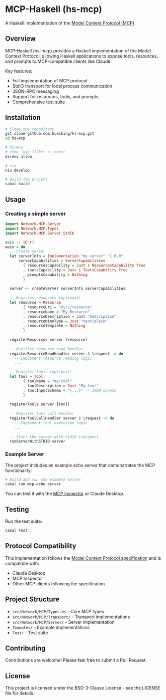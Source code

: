 # MCP-Haskell (hs-mcp)

A Haskell implementation of the [Model Context Protocol (MCP)](https://modelcontextprotocol.io/).

## Overview

MCP-Haskell (hs-mcp) provides a Haskell implementation of the Model Context Protocol, allowing Haskell applications to expose tools, resources, and prompts to MCP-compatible clients like Claude.

Key features:

- Full implementation of MCP protocol
- StdIO transport for local process communication
- JSON-RPC messaging
- Support for resources, tools, and prompts
- Comprehensive test suite

## Installation

```bash
# Clone the repository
git clone github.com:buecking/hs-mcp.git
cd hs-mcp

# direnv
# echo 'use flake' > .envrc
direnv allow

# nix
nix develop

# Build the project
cabal build
```

## Usage

### Creating a simple server

```haskell
import Network.MCP.Server
import Network.MCP.Types
import Network.MCP.Server.StdIO

main :: IO ()
main = do
  -- Create server
  let serverInfo = Implementation "my-server" "1.0.0"
      serverCapabilities = ServerCapabilities
        { resourcesCapability = Just $ ResourcesCapability True
        , toolsCapability = Just $ ToolsCapability True
        , promptsCapability = Nothing
        }
  
  server <- createServer serverInfo serverCapabilities
  
  -- Register resources (optional)
  let resource = Resource 
        { resourceUri = "my://resource"
        , resourceName = "My Resource"
        , resourceDescription = Just "Description"
        , resourceMimeType = Just "text/plain"
        , resourceTemplate = Nothing
        }
  
  registerResources server [resource]
  
  -- Register resource read handler
  registerResourceReadHandler server $ \request -> do
    -- Implement resource reading logic
    ...

  -- Register tools (optional)
  let tool = Tool 
        { toolName = "my-tool"
        , toolDescription = Just "My tool"
        , toolInputSchema = "{...}" -- JSON schema
        }
  
  registerTools server [tool]
  
  -- Register tool call handler
  registerToolCallHandler server $ \request -> do
    -- Implement tool execution logic
    ...
  
  -- Start the server with StdIO transport
  runServerWithSTDIO server
```

### Example Server

The project includes an example echo server that demonstrates the MCP functionality:

```bash
# Build and run the example server
cabal run mcp-echo-server
```

You can test it with the [MCP Inspector](https://github.com/modelcontextprotocol/inspector) or Claude Desktop.

## Testing

Run the test suite:

```bash
cabal test
```

## Protocol Compatibility

This implementation follows the [Model Context Protocol specification](https://spec.modelcontextprotocol.io/) and is compatible with:

- Claude Desktop
- MCP Inspector
- Other MCP clients following the specification

## Project Structure

- `src/Network/MCP/Types.hs` - Core MCP types
- `src/Network/MCP/Transport/` - Transport implementations
- `src/Network/MCP/Server/` - Server implementation
- `Examples/` - Example implementations
- `Test/` - Test suite

## Contributing

Contributions are welcome! Please feel free to submit a Pull Request.

## License

This project is licensed under the BSD-3-Clause License - see the LICENSE file for details.
